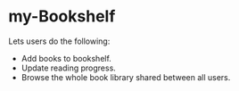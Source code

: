 # my-Bookshelf
Lets users do the following: 
* Add books to bookshelf. 
* Update reading progress. 
* Browse the whole book library shared between all users.


